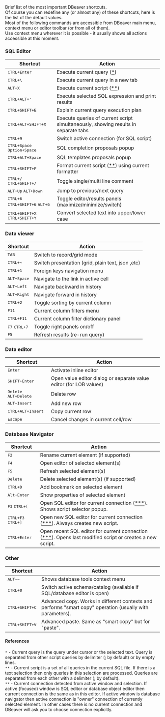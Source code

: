 Brief list of the most important DBeaver shortcuts.  
Of course you can redefine any (or almost any) of these shortcuts, here is the list of the default values.  
Most of the following commands are accessible from DBeaver main menu, context menu or editor toolbar (or from all of them).  
Use context menu wherever it is possible - it usually shows all actions accessible at this moment.

### SQL Editor

Shortcut|Action
--------|-----
<kbd>CTRL+Enter</kbd>|Execute current query ([*](#cur_query))
<kbd>CTRL+\\</kbd>|Execute current query in a new tab
<kbd>ALT+X</kbd>|Execute current script ([**](#cur_script))
<kbd>CTRL+ALT+'</kbd>|Execute selected SQL expression and print results
<kbd>CTRL+SHIFT+E</kbd>|Explain current query execution plan
<kbd>CTRL+ALT+SHIFT+X</kbd>|Execute queries of current script simultaneously, showing results in separate tabs
<kbd>CTRL+9</kbd>|Switch active connection (for SQL script)
<kbd>CTRL+Space</kbd> <kbd>Option+Space</kbd>|SQL completion proposals popup
<kbd>CTRL+ALT+Space</kbd>|SQL templates proposals popup
<kbd>CTRL+SHIFT+F</kbd>|Format current script ([**](#cur_script)) using current formatter
<kbd>CTRL+/</kbd> <kbd>CTRL+SHIFT+/</kbd>|Toggle single/multi line comment
<kbd>ALT+Up</kbd> <kbd>ALT+Down</kbd>|Jump to previous/next query
<kbd>CTRL+6</kbd> <kbd>CTRL+SHIFT+6</kbd> <kbd>ALT+6</kbd>|Toggle editor/results panels (maximize/minimize/switch)
<kbd>CTRL+SHIFT+X</kbd> <kbd>CTRL+SHIFT+Y</kbd>|Convert selected text into upper/lower case

### Data viewer
Shortcut|Action
--------|-----
<kbd>TAB</kbd>|Switch to record/grid mode
<kbd>CTRL+~</kbd>|Switch presentation (grid, plain text, json ,etc)
<kbd>CTRL+1</kbd>|Foreign keys navigation menu
<kbd>ALT+Space</kbd>|Navigate to the link in active cell
<kbd>ALT+Left</kbd>|Navigate backward in history
<kbd>ALT+Right</kbd>|Navigate forward in history
<kbd>CTRL+2</kbd>|Toggle sorting by current column
<kbd>F11</kbd>|Current column filters menu
<kbd>CTRL+F11</kbd>|Current column filter dictionary panel
<kbd>F7</kbd> <kbd>CTRL+7</kbd>|Toggle right panels on/off
<kbd>F5</kbd>|Refresh results (re-run query)

### Data editor
Shortcut|Action
--------|-----
<kbd>Enter</kbd>|Activate inline editor
<kbd>SHIFT+Enter</kbd>|Open value editor dialog or separate value editor (for LOB values)
<kbd>Delete</kbd> <kbd>ALT+Delete</kbd>|Delete row
<kbd>ALT+Insert</kbd>|Add new row
<kbd>CTRL+ALT+Insert</kbd>|Copy current row
<kbd>Escape</kbd>|Cancel changes in current cell/row

### Database Navigator

Shortcut|Action
--------|-----
<kbd>F2</kbd>|Rename current element (if supported)
<kbd>F4</kbd>|Open editor of selected element(s)
<kbd>F5</kbd>|Refresh selected element(s)
<kbd>Delete</kbd>|Delete selected element(s) (if supported)
<kbd>CTRL+D</kbd>|Add bookmark on selected element
<kbd>Alt+Enter</kbd>|Show properties of selected element
<kbd>F3</kbd> <kbd>CTRL+[</kbd>|Open SQL editor for current connection ([***](#cur_connection)). Shows script selector popup.
<kbd>CTRL+F3</kbd> <kbd>CTRL+]</kbd>|Open new SQL editor for current connection ([***](#cur_connection)). Always creates new script.
<kbd>CTRL+Enter</kbd>|Open recent SQL editor for current connection ([***](#cur_connection)). Opens last modified script or creates a new script.

### Other

Shortcut|Action
--------|-----
<kbd>ALT+~</kbd>|Shows database tools context menu
<kbd>CTRL+0</kbd>|Switch active schema/catalog (available if SQL/database editor is open)
<kbd>CTRL+SHIFT+C</kbd>|Advanced copy. Works in different contexts and performs "smart copy" operation (usually with parameters).
<kbd>CTRL+SHIFT+V</kbd>|Advanced paste. Same as "smart copy" but for "paste".

#### References

<a id="cur_query"></a>`*` - Current query is the query under cursor or the selected text. Query is separated from other script queries by delimiter   (; by default) or by empty lines.  
<a id="cur_script"></a>`**` - Current script is a set of all queries in the current SQL file. If there is a text selection then only queries in this selection are processed. Queries are separated from each other with a delimiter (; by default).  
<a id="cur_connection"></a>`**` - Current connection detected from active window and selection. If active (focused) window is SQL editor or database object editor then current connection is the same as in this editor. If active window is database navigator then active connection is "owner" connection of currently selected element. In other cases there is no current connection and DBeaver will ask you to choose connection explicitly.

